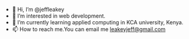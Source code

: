 - 👋 Hi, I’m @jeffleakey
- 👀 I’m interested in web development.
- 🌱 I’m currently learning applied computing in KCA university, Kenya.
- 📫 How to reach me.You can email me leakeyjeff@gmail.com

<!---
jeffleakey/jeffleakey is a ✨ special ✨ repository because its `README.md` (this file) appears on your GitHub profile.
You can click the Preview link to take a look at your changes.
--->
